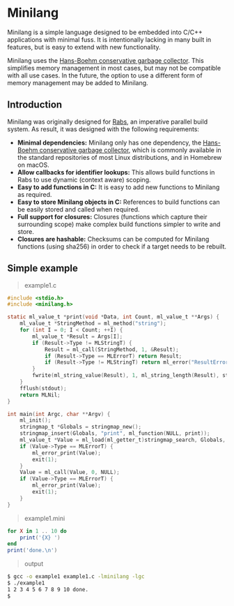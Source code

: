 # Minilang

Minilang is a simple language designed to be embedded into C/C++ applications with 
minimal fuss. It is intentionally lacking in many built in features, but is easy to extend 
with new functionality.

<aside class="warning">
    Minilang uses the <a href="https://github.com/ivmai/bdwgc">Hans-Boehm conservative
    garbage collector</a>. This simplifies memory management in most cases, but may not
    be compatible with all use cases. In the future, the option to use a different form
    of memory management may be added to Minilang. 
</aside>

## Introduction

Minilang was originally designed for [Rabs](https://github.com/wrapl/rabs), an imperative 
parallel build system. As result, it was designed with the following requirements:

* **Minimal dependencies:** Minilang only has one dependency, the [Hans-Boehm conservative
  garbage collector](https://github.com/ivmai/bdwgc), which is commonly available in 
  the standard repositories of most Linux distributions, and in Homebrew on macOS.
* **Allow callbacks for identifier lookups:** This allows build functions in Rabs to 
  use dynamic (context aware) scoping.
* **Easy to add functions in C:** It is easy to add new functions to Minilang as required.
* **Easy to store Minilang objects in C:** References to build functions can be easily 
  stored and called when required.
* **Full support for closures:** Closures (functions which capture their surrounding 
  scope) make complex build functions simpler to write and store.
* **Closures are hashable:** Checksums can be computed for Minilang functions (using 
  sha256) in order to check if a target needs to be rebuilt.

## Simple example

> example1.c

```c
#include <stdio.h>
#include <minilang.h>

static ml_value_t *print(void *Data, int Count, ml_value_t **Args) {
	ml_value_t *StringMethod = ml_method("string");
	for (int I = 0; I < Count; ++I) {
		ml_value_t *Result = Args[I];
		if (Result->Type != MLStringT) {
			Result = ml_call(StringMethod, 1, &Result);
			if (Result->Type == MLErrorT) return Result;
			if (Result->Type != MLStringT) return ml_error("ResultError", "string method did not return string");
		}
		fwrite(ml_string_value(Result), 1, ml_string_length(Result), stdout);
	}
	fflush(stdout);
	return MLNil;
}

int main(int Argc, char **Argv) {
	ml_init();
	stringmap_t *Globals = stringmap_new();
	stringmap_insert(Globals, "print", ml_function(NULL, print));
	ml_value_t *Value = ml_load(ml_getter_t)stringmap_search, Globals, "example1.mini");
	if (Value->Type == MLErrorT) {
		ml_error_print(Value);
		exit(1);
	}
	Value = ml_call(Value, 0, NULL);
	if (Value->Type == MLErrorT) {
		ml_error_print(Value);
		exit(1);
	}
}
```

> example1.mini

```lua
for X in 1 .. 10 do
	print('{X} ')
end
print('done.\n')
```

> output
```sh
$ gcc -o example1 example1.c -lminilang -lgc
$ ./example1
1 2 3 4 5 6 7 8 9 10 done.
$
```

